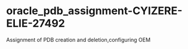 # oracle_pdb_assignment-CYIZERE-ELIE-27492
Assignment of  PDB creation and deletion,configuring OEM
